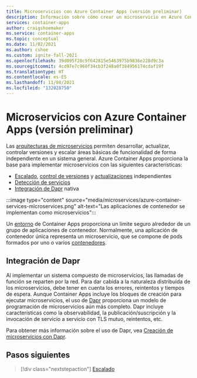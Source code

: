 ```yaml
---
title: Microservicios con Azure Container Apps (versión preliminar)
description: Información sobre cómo crear un microservicio en Azure Container Apps
services: container-apps
author: craigshoemaker
ms.service: container-apps
ms.topic: conceptual
ms.date: 11/02/2021
ms.author: cshoe
ms.custom: ignite-fall-2021
ms.openlocfilehash: 39d095f28c9f642815e5463975b9836e228d9c3a
ms.sourcegitcommit: 4cd97e7c960f34cb3f248a0f384956174cdaf19f
ms.translationtype: HT
ms.contentlocale: es-ES
ms.lasthandoff: 11/08/2021
ms.locfileid: "132028750"
---
```

# <a name="microservices-with-azure-containers-apps-preview"></a>Microservicios con Azure Container Apps (versión preliminar)

Las [arquitecturas de microservicios](https://azure.microsoft.com/solutions/microservice-applications/#overview) permiten desarrollar, actualizar, controlar versiones y escalar áreas básicas de funcionalidad de forma independiente en un sistema general. Azure Container Apps proporciona la base para implementar microservicios con las siguientes características:

- [Escalado](scale-app.md), [control de versiones](application-lifecycle-management.md) y [actualizaciones](application-lifecycle-management.md) independientes
- [Detección de servicios](connect-apps.md)
- [Integración de Dapr](microservices-dapr.md) nativa

:::image type="content" source="media/microservices/azure-container-services-microservices.png" alt-text="Las aplicaciones de contenedor se implementan como microservicios":::

Un [entorno](environment.md) de Container Apps proporciona un límite seguro alrededor de un grupo de aplicaciones de contenedor. Normalmente, una aplicación de contenedor única representa un microservicio, que se compone de pods formados por uno o varios [contenedores](containers.md).

## <a name="dapr-integration"></a>Integración de Dapr

Al implementar un sistema compuesto de microservicios, las llamadas de función se reparten por la red. Para dar cabida a la naturaleza distribuida de los microservicios, debe tener en cuenta los errores, reintentos y tiempos de espera. Aunque Container Apps incluye los bloques de creación para ejecutar microservicios, el uso de [Dapr](https://docs.dapr.io/concepts/overview/) proporciona un modelo de programación de microservicios aún más completo. Dapr incluye características como la observabilidad, la publicación/suscripción y la invocación de servicio a servicio con TLS mutuo, reintentos, etc.

Para obtener más información sobre el uso de Dapr, vea [Creación de microservicios con Dapr](microservices-dapr.md).

## <a name="next-steps"></a>Pasos siguientes

> [!div class="nextstepaction"]
> [Escalado](scale-app.md)
